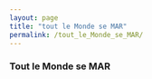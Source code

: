 ```yaml
---
layout: page
title: "tout le Monde se MAR"
permalink: /tout_le_Monde_se_MAR/
---
```


### Tout le Monde se MAR
